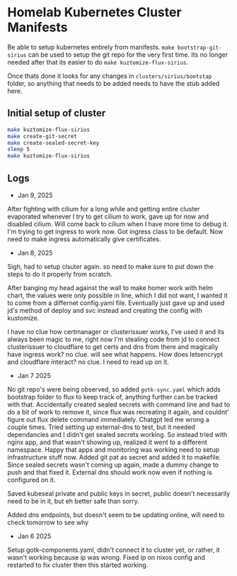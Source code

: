 # Homelab Kubernetes Cluster Manifests


Be able to setup kubernetes entirely from manifests.
`make bootstrap-git-sirius` can be used to setup the git repo for the very first time. Its no longer needed after that its easier to do `make kuztomize-flux-sirius`.

Once thats done it looks for any changes in `clusters/sirius/bootstap` folder, so anything that needs to be added needs to have the stub added here.

## Initial setup of cluster

```bash
make kuztomize-flux-sirius
make create-git-secret
make create-sealed-secret-key
sleep 5
make kuztomize-flux-sirius

```


## Logs

- Jan 9, 2025

After fighting with cilium for a long while and getting entire cluster evaporated whenever I try to get cilium to work, gave up for now and disabled cilium. Will come back to cilium when I have more time to debug it.
I'm trying to get ingress to work now. Got ingress class to be default. Now need to make ingress automatically give certificates.

- Jan 8, 2025

Sigh, had to setup clsuter again. so need to make sure to put down the steps to do it properly from scratch.

After banging my head against the wall to make homer work with helm chart, the values were only possible in line, which I did not want, I wanted it to come from a differnet config.yaml file. Eventually just gave up and used jd's method of deploy and svc instead and creating the config with kustomize.

I have no clue how certmanager or clusterissuer works, I've used it and its always been magic to me, right now I'm stealing code from jd to connect clusterissuer to cloudflare to get certs and dns from there and magically have ingress work? no clue. will see what happens. How does letsencrypt and cloudflare interact? no clue. I need to read up on it.

- Jan 7 2025

No git repo's were being observed, so added `gotk-sync.yaml` which adds bootstrap folder to flux to keep track of, anything further can be tracked with that.
Accidentally created sealed secrets with command line and had to do a bit of work to remove it, since flux was recreating it again, and couldnt' figure out flux delete command immediately. Chatgpt led me wrong a couple times.
Tried setting up external-dns to test, but it needed dependancies and I didn't get sealed secrets working. So instead tried with nginx app, and that wasn't showing up, realized it went to a different namespace. Happy that apps and monitoring was working need to setup infrastructure stuff now.
Added git pat as secret and added it to makefile. Since sealed secrets wasn't coming up again, made a dummy change to push and that fixed it. External dns should work now even if nothing is configured on it.

Saved kubeseal private and public keys in secret, public doesn't necessarily need to be in it, but eh better safe than sorry.

Added dns endpoints, but doesn't seem to be updating online, will need to check tomorrow to see why

- Jan 6 2025

Setup gotk-components.yaml, didn't connect it to cluster yet, or rather, it wasn't working because ip was wrong. Fixed ip on nixos config and restarted to fix cluster then this started working.
